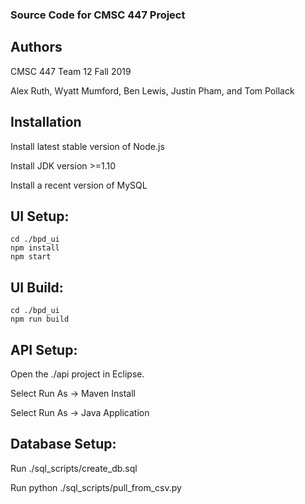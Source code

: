 ### Source Code for CMSC 447 Project

## Authors

CMSC 447 Team 12 Fall 2019

Alex Ruth, Wyatt Mumford, Ben Lewis, Justin Pham, and Tom Pollack

## Installation

Install latest stable version of Node.js

Install JDK version >=1.10

Install a recent version of MySQL

## UI Setup:

    cd ./bpd_ui
    npm install
    npm start

## UI Build:

    cd ./bpd_ui
    npm run build

## API Setup:

Open the ./api project in Eclipse.

Select Run As -> Maven Install

Select Run As -> Java Application

## Database Setup:

Run ./sql_scripts/create_db.sql

Run python ./sql_scripts/pull_from_csv.py